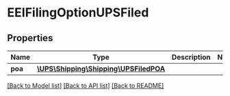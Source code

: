# EEIFilingOptionUPSFiled

## Properties
Name | Type | Description | Notes
------------ | ------------- | ------------- | -------------
**poa** | [**\UPS\Shipping\Shipping\UPSFiledPOA**](UPSFiledPOA.md) |  | 

[[Back to Model list]](../../README.md#documentation-for-models) [[Back to API list]](../../README.md#documentation-for-api-endpoints) [[Back to README]](../../README.md)

